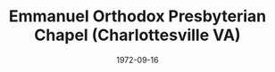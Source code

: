---
date: &id001 1972-09-16
end_date: null
location:
  address: None
  city: Charlottesville
  state: VA
minister:
- end: 1974-02-01
  name: Timothy Gregson
  start: 1973-01-01
  type: Evangelist
ministers:
- Timothy Gregson
name: Emmanuel Orthodox Presbyterian Chapel
names: null
origination_date: *id001
raw_data: "VIRGINIA\nCharlottesville\nEmmanuel Orthodox Presbyterian Chapel (September\
  \ 16, 1972\u2013February 1, 1974)\nEvangelist: Timothy Gregson, 1973\u201374"
received_from: null
states:
- VA
status:
  active: false
  end_date: 1974-02-01
  reason: null
  received_from: null
  withdrawal_to: null
title: Emmanuel Orthodox Presbyterian Chapel (Charlottesville VA)
year_established:
- 1972

---